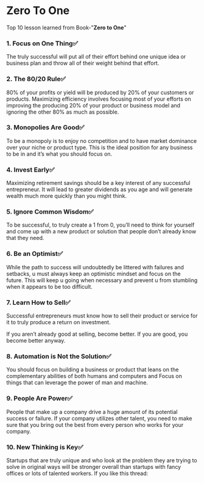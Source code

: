 # Zero To One

Top 10 lesson  learned from Book-"**Zero to One**"

### 1. Focus on One Thing✅
The truly successful will put all of their effort behind one unique idea or business plan and throw all of their weight behind that effort.

### 2. The 80/20 Rule✅
80% of your profits or yield will be produced by 20% of your customers or products.
Maximizing efficiency involves focusing most of your efforts on improving the producing 20% of your product or business model and ignoring the other 80% as much as possible.

### 3. Monopolies Are Good✅
To be a monopoly is to enjoy no competition and to have market dominance over your niche or product type.
This is the ideal position for any business to be in and it’s what you should focus on.

### 4. Invest Early✅
Maximizing retirement savings should be a key interest of any successful entrepreneur.
It will lead to greater dividends as you age and will generate wealth much more quickly than you might think.

### 5. Ignore Common Wisdom✅
To be successful, to truly create a 1 from 0, you’ll need to think for yourself and come up with a new product or solution that people don’t already know that they need.

### 6. Be an Optimist✅
While the path to success will undoubtedly be littered with failures and setbacks, u must always keep an optimistic mindset and focus on the future.
This will keep u going when necessary and prevent u from stumbling when it appears to be too difficult.

### 7. Learn How to Sell✅
Successful entrepreneurs must know how to sell their product or service for it to truly produce a return on investment.

If you aren’t already good at selling, become better. If you are good, you become better anyway.

### 8. Automation is Not the Solution✅
You should focus on building a business or product that leans on the complementary abilities of both humans and computers and
Focus on things that can leverage the power of man and machine.

### 9. People Are Power✅
People that make up a company drive a huge amount of its potential success or failure.
If your company utilizes other talent, you need to make sure that you bring out the best from every person who works for your company.

### 10. New Thinking is Key✅
Startups that are truly unique and who look at the problem they are trying to solve in original ways will be stronger overall than startups with fancy offices or lots of talented workers.
If you like this thread: